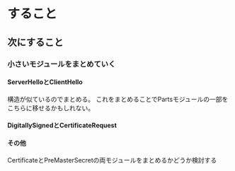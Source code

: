 すること
========

次にすること
------------

### 小さいモジュールをまとめていく

#### ServerHelloとClientHello

構造が似ているのでまとめる。
これをまとめることでPartsモジュールの一部をこちらに移せるかもしれない。

#### DigitallySignedとCertificateRequest

#### その他

CertificateとPreMasterSecretの両モジュールをまとめるかどうか検討する
